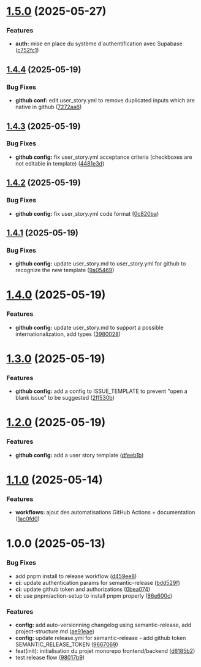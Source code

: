 # [1.5.0](https://github.com/amanguette/flipcards/compare/v1.4.4...v1.5.0) (2025-05-27)


### Features

* **auth:** mise en place du système d'authentification avec Supabase ([c752fc1](https://github.com/amanguette/flipcards/commit/c752fc1584126c93e486e307b480bb8e898904be))

## [1.4.4](https://github.com/amanguette/flipcards/compare/v1.4.3...v1.4.4) (2025-05-19)


### Bug Fixes

* **github conf:** edit user_story.yml to remove duplicated inputs which are native in github ([7272aa6](https://github.com/amanguette/flipcards/commit/7272aa694c3d38b036ffb6f86d5fd085e19bd073))

## [1.4.3](https://github.com/amanguette/flipcards/compare/v1.4.2...v1.4.3) (2025-05-19)


### Bug Fixes

* **github config:** fix user_story.yml acceptance criteria (checkboxes are not editable in template) ([4481e3d](https://github.com/amanguette/flipcards/commit/4481e3dc0c5f3918b1ce00341d2396137e08b20b))

## [1.4.2](https://github.com/amanguette/flipcards/compare/v1.4.1...v1.4.2) (2025-05-19)


### Bug Fixes

* **github config:** fix user_story.yml code format ([0c820ba](https://github.com/amanguette/flipcards/commit/0c820ba20947a8f69c2a9be4b6bf74cfaaafe157))

## [1.4.1](https://github.com/amanguette/flipcards/compare/v1.4.0...v1.4.1) (2025-05-19)


### Bug Fixes

* **github config:** update user_story.md to user_story.yml for github to recognize the new template ([9a05469](https://github.com/amanguette/flipcards/commit/9a05469508433b8b05c29ffc88bbd4e6c30fde28))

# [1.4.0](https://github.com/amanguette/flipcards/compare/v1.3.0...v1.4.0) (2025-05-19)


### Features

* **github config:** update user_story.md to support a possible internationalization, add types ([3980028](https://github.com/amanguette/flipcards/commit/39800284b092c4a5b33bd16f40544e3c3175a65a))

# [1.3.0](https://github.com/amanguette/flipcards/compare/v1.2.0...v1.3.0) (2025-05-19)


### Features

* **github config:** add a config to ISSUE_TEMPLATE to prevent "open a blank issue" to be suggested ([2ff530b](https://github.com/amanguette/flipcards/commit/2ff530baf87b40e2e8cb209aca877219308382fb))

# [1.2.0](https://github.com/amanguette/flipcards/compare/v1.1.0...v1.2.0) (2025-05-19)


### Features

* **github config:** add a user story template ([dfeeb1b](https://github.com/amanguette/flipcards/commit/dfeeb1bdb6ccef9acbb2a7922ed15991d93fb0d3))

# [1.1.0](https://github.com/amanguette/flipcards/compare/v1.0.0...v1.1.0) (2025-05-14)


### Features

* **workflows:** ajout des automatisations GitHub Actions + documentation ([1ac0fd0](https://github.com/amanguette/flipcards/commit/1ac0fd01987f36f16b9bbc6bd46bca460b5eb62d))

# 1.0.0 (2025-05-13)


### Bug Fixes

* add pnpm install to release workflow ([d459ee8](https://github.com/amanguette/flipcards/commit/d459ee84e4a0d5ee02214e601519142bbb8f4307))
* **ci:** update authentication params for semantic-release ([bdd529f](https://github.com/amanguette/flipcards/commit/bdd529f77e72cd94da39dea66126481441a52c0a))
* **ci:** update github token and authorizations ([0bea074](https://github.com/amanguette/flipcards/commit/0bea07496b784b9a6a00e41d77ab552038a30c14))
* **ci:** use pnpm/action-setup to install pnpm properly ([86e600c](https://github.com/amanguette/flipcards/commit/86e600c4de92985664f711de89aae227321baae4))


### Features

* **config:** add auto-versionning changelog using semantic-release, add project-structure.md ([ae91eae](https://github.com/amanguette/flipcards/commit/ae91eae11ec11a5cf4f833cfabb8bd31a592457a))
* **config:** update release.yml for semantic-release - add github token SEMANTIC_RELEASE_TOKEN ([9667069](https://github.com/amanguette/flipcards/commit/9667069b71a8c3838f24c8de463b4a7369397be1))
* feat(init): initialisation du projet monorepo frontend/backend ([d8185b2](https://github.com/amanguette/flipcards/commit/d8185b2113aa882fe2a5ae7b693e07d6ed89b72f))
* test release flow ([98017b9](https://github.com/amanguette/flipcards/commit/98017b9a2300f676c69fe60d48fdd1d49a51f50e))
